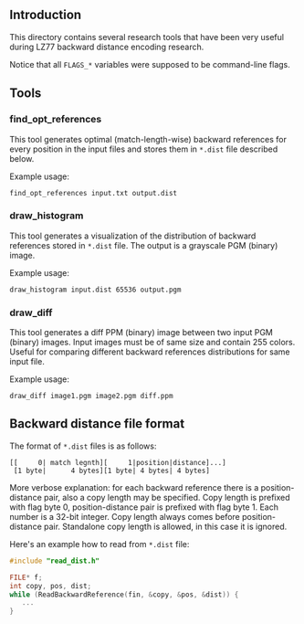 ## Introduction

This directory contains several research tools that have been very useful during LZ77 backward distance encoding research.

Notice that all `FLAGS_*` variables were supposed to be command-line flags.

## Tools
### find\_opt\_references

This tool generates optimal (match-length-wise) backward references for every position in the input files and stores them in `*.dist` file described below.

Example usage:

    find_opt_references input.txt output.dist

### draw\_histogram

This tool generates a visualization of the distribution of backward references stored in `*.dist` file. The output is a grayscale PGM (binary) image.

Example usage:

    draw_histogram input.dist 65536 output.pgm

### draw\_diff

This tool generates a diff PPM (binary) image between two input PGM (binary) images. Input images must be of same size and contain 255 colors. Useful for comparing different backward references distributions for same input file.

Example usage:

    draw_diff image1.pgm image2.pgm diff.ppm


## Backward distance file format

The format of `*.dist` files is as follows:

    [[     0| match legnth][     1|position|distance]...]
     [1 byte|      4 bytes][1 byte| 4 bytes| 4 bytes]

More verbose explanation: for each backward reference there is a position-distance pair, also a copy length may be specified. Copy length is prefixed with flag byte 0, position-distance pair is prefixed with flag byte 1. Each number is a 32-bit integer. Copy length always comes before position-distance pair. Standalone copy length is allowed, in this case it is ignored.

Here's an example how to read from `*.dist` file:

```c++
#include "read_dist.h"

FILE* f;
int copy, pos, dist;
while (ReadBackwardReference(fin, &copy, &pos, &dist)) {
   ...
}
```
